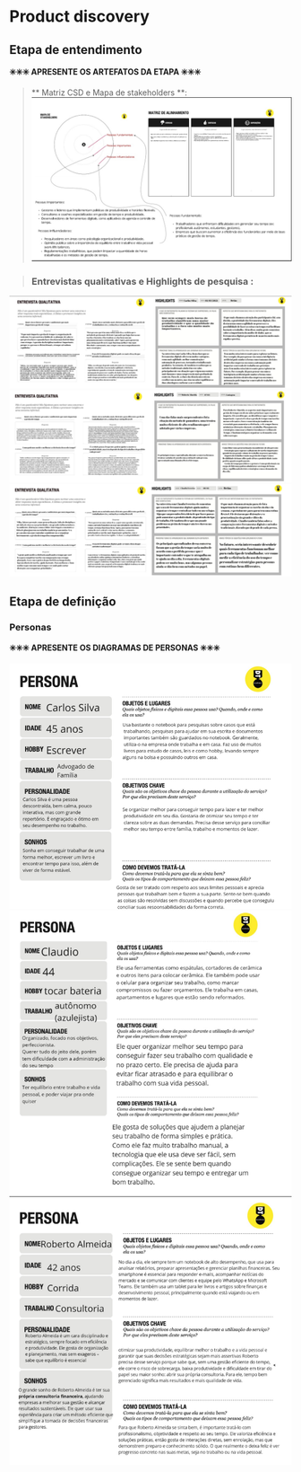 # Product discovery

## Etapa de entendimento

**✳️✳️✳️ APRESENTE OS ARTEFATOS DA ETAPA  ✳️✳️✳️**

> ** Matriz CSD e Mapa de stakeholders **:
 ![alt text](<images/MatrizCSD-MapaStakeholders.png>)

> ### Entrevistas qualitativas e Highlights de pesquisa :
![alt text](<images/EntrevistaQualitativa-Highlight1.png>)
![alt text](<images/EntrevistaQualitativa-Highlight2.png>)
![alt text](<images/EntrevistaQualitativa-Highlight3.png>)


## Etapa de definição

### Personas

**✳️✳️✳️ APRESENTE OS DIAGRAMAS DE PERSONAS ✳️✳️✳️**

![alt text](<images/Persona1.png>)
![alt text](<images/Persona2.png>)
![alt text](<images/Persona3.png>)

